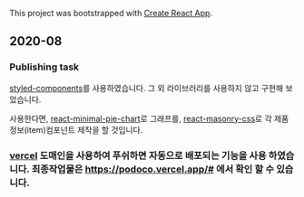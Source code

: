 This project was bootstrapped with [Create React App](https://github.com/facebook/create-react-app).

## 2020-08

### Publishing task

[styled-components](https://github.com/styled-components/styled-components)를 사용하였습니다.
그 외 라이브러리를 사용하지 않고 구현해 보았습니다.

사용한다면,
[react-minimal-pie-chart](https://github.com/toomuchdesign/react-minimal-pie-chart#readme)로 그래프를,
[react-masonry-css](https://github.com/paulcollett/react-masonry-css#readme)로 각 제품정보(item)컴포넌트 제작을 할 것입니다.

### [vercel](https://vercel.com/) 도매인을 사용하여 푸쉬하면 자동으로 배포되는 기능을 사용 하였습니다. 최종작업물은 https://podoco.vercel.app/# 에서 확인 할 수 있습니다.
